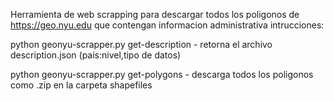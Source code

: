 Herramienta de web scrapping para descargar todos los poligonos de https://geo.nyu.edu que contengan informacion administrativa
intrucciones:

python geonyu-scrapper.py get-description - retorna el archivo description.json (país:nivel,tipo de datos)

python geonyu-scrapper.py get-polygons - descarga todos los poligonos como .zip en la carpeta shapefiles 
